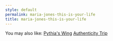 ```yaml
---
style: default
permalink: maria-jones-this-is-your-life
title: maria-jones-this-is-your-life
---
```

You may also like:
[Pythia's Wing](http://scp-wiki.net/pythia-s-wing)
[Authenticity Trip](http://scp-wiki.net/authenticity-trip)